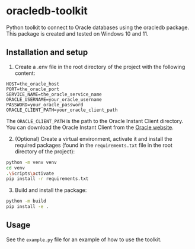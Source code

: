 # oracledb-toolkit
Python toolkit to connect to Oracle databases using the oracledb package. This package is created and tested on Windows 10 and 11.


## Installation and setup

1. Create a .env file in the root directory of the project with the following content:

```
HOST=the_oracle_host
PORT=the_oracle_port
SERVICE_NAME=the_oracle_service_name
ORACLE_USERNAME=your_oracle_username
PASSWORD=your_oracle_password
ORACLE_CLIENT_PATH=your_oracle_client_path
```

The `ORACLE_CLIENT_PATH` is the path to the Oracle Instant Client directory. You can download the Oracle Instant Client from the [Oracle website](https://www.oracle.com/database/technologies/instant-client.html).

2. (Optional) Create a virtual environment, activate it and install the required packages (found in the `requirements.txt` file in the root directory of the project):

```bash
python -m venv venv
cd venv
.\Scripts\activate
pip install -r requirements.txt
```

3. Build and install the package:

```bash
python -m build
pip install -e .
```

## Usage


See the `example.py` file for an example of how to use the toolkit.